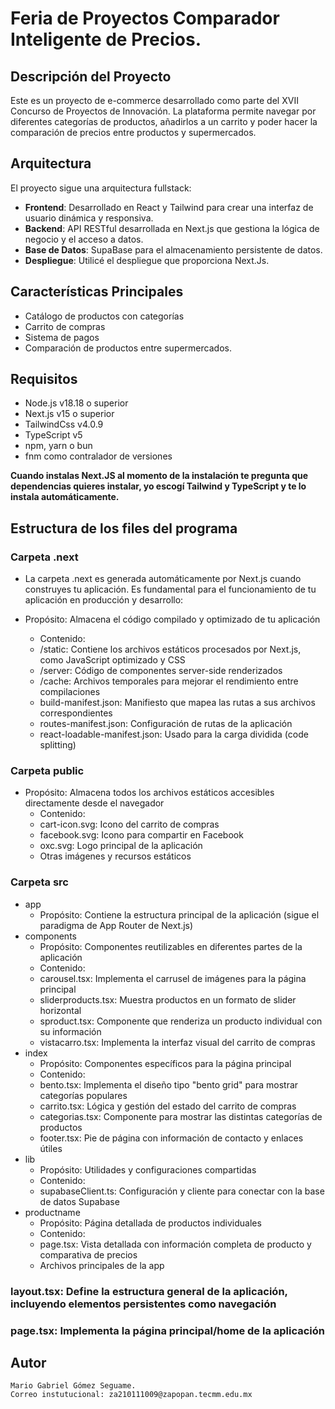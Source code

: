# Feria de Proyectos Comparador Inteligente de Precios.

## Descripción del Proyecto

Este es un proyecto de e-commerce desarrollado como parte del XVII Concurso de Proyectos de Innovación. La plataforma permite navegar por diferentes categorías de productos, añadirlos a un carrito y poder hacer la comparación de precios entre productos y supermercados.

## Arquitectura

El proyecto sigue una arquitectura fullstack:

- **Frontend**: Desarrollado en React y Tailwind para crear una interfaz de usuario dinámica y responsiva.
- **Backend**: API RESTful desarrollada en Next.js que gestiona la lógica de negocio y el acceso a datos.
- **Base de Datos**: SupaBase para el almacenamiento persistente de datos.
- **Despliegue**: Utilicé el despliegue que proporciona Next.Js.

## Características Principales

- Catálogo de productos con categorías
- Carrito de compras
- Sistema de pagos
- Comparación de productos entre supermercados.

## Requisitos

- Node.js v18.18 o superior
- Next.js v15 o superior
- TailwindCss v4.0.9
- TypeScript v5
- npm, yarn o bun
- fnm como contralador de versiones

**Cuando instalas Next.JS al momento de la instalación te pregunta que dependencias quieres instalar, yo escogí Tailwind y TypeScript y te lo instala automáticamente.**

## Estructura de los files del programa

### Carpeta .next

- La carpeta .next es generada automáticamente por Next.js cuando construyes tu aplicación. Es fundamental para el funcionamiento de tu aplicación en producción y desarrollo:

- Propósito: Almacena el código compilado y optimizado de tu aplicación
  - Contenido:
  - /static: Contiene los archivos estáticos procesados por Next.js, como JavaScript optimizado y CSS
  - /server: Código de componentes server-side renderizados
  - /cache: Archivos temporales para mejorar el rendimiento entre compilaciones
  - build-manifest.json: Manifiesto que mapea las rutas a sus archivos correspondientes
  - routes-manifest.json: Configuración de rutas de la aplicación
  - react-loadable-manifest.json: Usado para la carga dividida (code splitting)

### Carpeta public

- Propósito: Almacena todos los archivos estáticos accesibles directamente desde el navegador
  - Contenido:
  - cart-icon.svg: Icono del carrito de compras
  - facebook.svg: Icono para compartir en Facebook
  - oxc.svg: Logo principal de la aplicación
  - Otras imágenes y recursos estáticos

### Carpeta src

- app
  - Propósito: Contiene la estructura principal de la aplicación (sigue el paradigma de App Router de Next.js)
- components
  - Propósito: Componentes reutilizables en diferentes partes de la aplicación
  - Contenido:
  - carousel.tsx: Implementa el carrusel de imágenes para la página principal
  - sliderproducts.tsx: Muestra productos en un formato de slider horizontal
  - sproduct.tsx: Componente que renderiza un producto individual con su información
  - vistacarro.tsx: Implementa la interfaz visual del carrito de compras
- index
  - Propósito: Componentes específicos para la página principal
  - Contenido:
  - bento.tsx: Implementa el diseño tipo "bento grid" para mostrar categorías populares
  - carrito.tsx: Lógica y gestión del estado del carrito de compras
  - categorias.tsx: Componente para mostrar las distintas categorías de productos
  - footer.tsx: Pie de página con información de contacto y enlaces útiles
- lib
  - Propósito: Utilidades y configuraciones compartidas
  - Contenido:
  - supabaseClient.ts: Configuración y cliente para conectar con la base de datos Supabase
- productname
  - Propósito: Página detallada de productos individuales
  - Contenido:
  - page.tsx: Vista detallada con información completa de producto y comparativa de precios
  - Archivos principales de la app

### layout.tsx: Define la estructura general de la aplicación, incluyendo elementos persistentes como navegación

### page.tsx: Implementa la página principal/home de la aplicación

## Autor

```
Mario Gabriel Gómez Seguame.
Correo instutucional: za210111009@zapopan.tecmm.edu.mx
```
